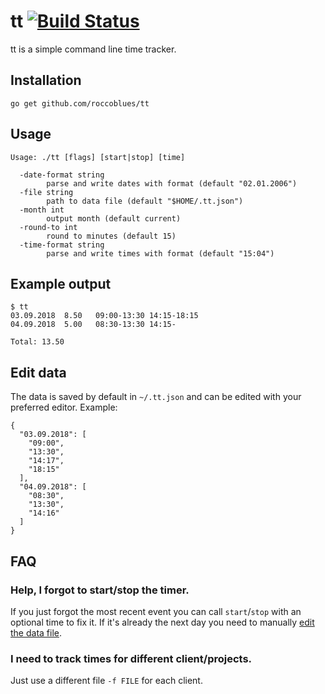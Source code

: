 # tt [![Build Status](https://github.com/roccoblues/tt/workflows/Test/badge.svg)](https://github.com/roccoblues/tt/actions)

tt is a simple command line time tracker.

## Installation

```
go get github.com/roccoblues/tt
```

## Usage

```
Usage: ./tt [flags] [start|stop] [time]

  -date-format string
    	parse and write dates with format (default "02.01.2006")
  -file string
    	path to data file (default "$HOME/.tt.json")
  -month int
    	output month (default current)
  -round-to int
    	round to minutes (default 15)
  -time-format string
    	parse and write times with format (default "15:04")
```

## Example output

```
$ tt
03.09.2018  8.50   09:00-13:30 14:15-18:15
04.09.2018  5.00   08:30-13:30 14:15-

Total: 13.50
```

## Edit data

The data is saved by default in `~/.tt.json` and can be edited with your preferred editor. Example:

```
{
  "03.09.2018": [
    "09:00",
    "13:30",
    "14:17",
    "18:15"
  ],
  "04.09.2018": [
    "08:30",
    "13:30",
    "14:16"
  ]
}
```

## FAQ

### Help, I forgot to start/stop the timer.

If you just forgot the most recent event you can call `start`/`stop` with an optional time to fix it. If it's already the next day you need to manually [edit the data file](#edit-data).

### I need to track times for different client/projects.

Just use a different file `-f FILE` for each client.
